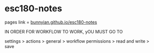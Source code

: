 # esc180-notes

pages link = [bunnyian.github.io/esc180-notes](bunnyian.github.io/esc180-notes)

IN ORDER FOR WORKFLOW TO WORK, yOU MUST GO TO

settings > actions > general > workflow permissions > read and write > save
